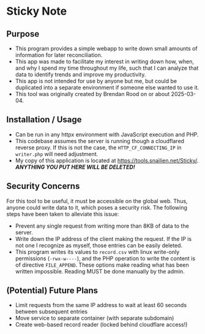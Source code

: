 # Sticky Note

## Purpose
 - This program provides a simple webapp to write down small amounts of information for later reconciliation.
 - This app was made to facilitate my interest in writing down how, when, and why I spend my time throughout my life, such that I can analyze that data to identify trends and improve my productivity.
 - This app is not intended for use by anyone but me, but could be duplicated into a separate environment if someone else wanted to use it.
 - This tool was originally created by Brendan Rood on or about 2025-03-04.

## Installation / Usage
 - Can be run in any httpx environment with JavaScript execution and PHP.
 - This codebase assumes the server is running though a cloudflared reverse proxy. If this is not the case, the `HTTP_CF_CONNECTING_IP` in `writer.php` will need adjustment.
 - My copy of this application is located at https://tools.snailien.net/Sticky/. ***ANYTHING YOU PUT HERE WILL BE DELETED!***

## Security Concerns
 For this tool to be useful, it must be accessible on the global web. Thus, anyone could write data to it, which poses a security risk. The following steps have been taken to alleviate this issue:
 - Prevent any single request from writing more than 8KB of data to the server.
 - Write down the IP address of the client making the request. If the IP is not one I recognize as myself, those entries can be easily deleted.
 - This program writes its values to `record.csv` with linux write-only permissions (`-rwx-w----`), and the PHP operation to write the content is of directive `FILE_APPEND`. These options make reading what has been written impossible. Reading MUST be done manually by the admin.

## (Potential) Future Plans
 - Limit requests from the same IP address to wait at least 60 seconds between subsequent entries
 - Move service to separate container (with separate subdomain)
 - Create web-based record reader (locked behind cloudflare access!)